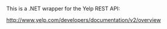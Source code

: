 This is a .NET wrapper for the Yelp REST API:

http://www.yelp.com/developers/documentation/v2/overview